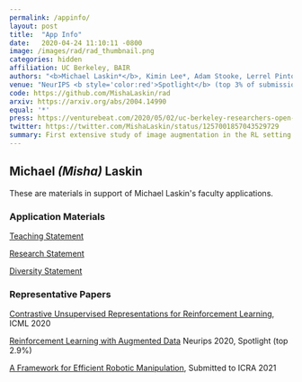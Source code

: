 ```yaml
---
permalink: /appinfo/
layout: post
title:  "App Info"
date:   2020-04-24 11:10:11 -0800
image: /images/rad/rad_thumbnail.png
categories: hidden
affiliation: UC Berkeley, BAIR
authors: "<b>Michael Laskin*</b>, Kimin Lee*, Adam Stooke, Lerrel Pinto, Pieter Abbeel, Aravind Srinivas"
venue: "NeurIPS <b style='color:red'>Spotlight</b> (top 3% of submissions)"
code: https://github.com/MishaLaskin/rad
arxiv: https://arxiv.org/abs/2004.14990
equal: '*'
press: https://venturebeat.com/2020/05/02/uc-berkeley-researchers-open-source-rad-to-improve-any-reinforcement-learning-algorithm/
twitter: https://twitter.com/MishaLaskin/status/1257001857043529729
summary: First extensive study of image augmentation in the RL setting. Showed that simple RL algorithms with augmented data achieve SOTA results on many common RL benchmarks.
---
```

## Michael <i> (Misha)</i> Laskin

These are materials in support of Michael Laskin's faculty applications. 

### Application Materials

[Teaching Statement](../assets/appinfo/Teaching_Statement.pdf)

[Research Statement](../assets/appinfo/Research_Statement.pdf)

[Diversity Statement](../assets/appinfo/Diversity_Statement.pdf)

### Representative Papers

[Contrastive Unsupervised Representations for Reinforcement Learning](../assets/appinfo/curl_icml.pdf), ICML 2020

[Reinforcement Learning with Augmented Data](../assets/appinfo/rad_neurips_spotlight.pdf) Neurips 2020, Spotlight (top 2.9%)

[A Framework for Efficient Robotic Manipulation](../assets/appinfo/ferm_icra_insubmission.pdf), Submitted to ICRA 2021